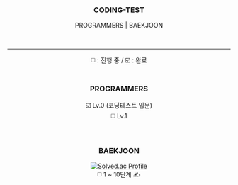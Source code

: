 <div align="center">

  ### CODING-TEST
  PROGRAMMERS | BAEKJOON  

  <br><hr>
  ◻️ : 진행 중 / ☑️ : 완료
  <br><br>


### PROGRAMMERS
☑️ Lv.0 (코딩테스트 입문)  
◻️ Lv.1
  
<br>

### BAEKJOON
[![Solved.ac Profile](http://mazassumnida.wtf/api/v2/generate_badge?boj=solll)](https://solved.ac/solll)    
◻️ 1 ~ 10단계 ✍️

  
</div>
